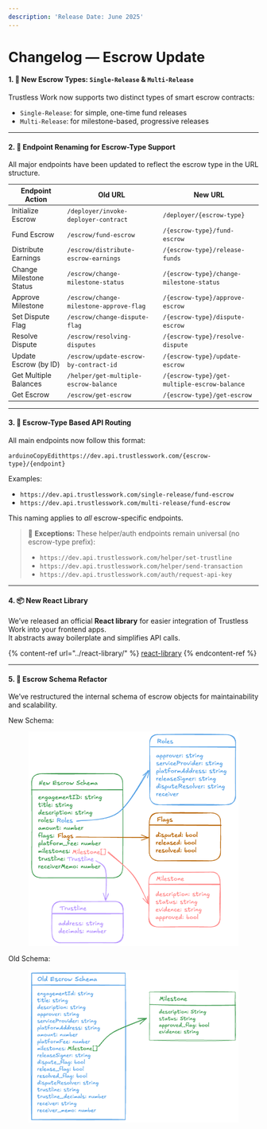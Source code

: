 ```yaml
---
description: 'Release Date: June 2025'
---
```


# Changelog — Escrow Update

#### 1. 🚀 New Escrow Types: `Single-Release` & `Multi-Release`

Trustless Work now supports two distinct types of smart escrow contracts:

* `Single-Release`: for simple, one-time fund releases
* `Multi-Release`: for milestone-based, progressive releases

***

#### 2. 🔁 Endpoint Renaming for Escrow-Type Support

All major endpoints have been updated to reflect the escrow type in the URL structure.

| Endpoint Action         | Old URL                                 | New URL                                      |
| ----------------------- | --------------------------------------- | -------------------------------------------- |
| Initialize Escrow       | `/deployer/invoke-deployer-contract`    | `/deployer/{escrow-type}`                    |
| Fund Escrow             | `/escrow/fund-escrow`                   | `/{escrow-type}/fund-escrow`                 |
| Distribute Earnings     | `/escrow/distribute-escrow-earnings`    | `/{escrow-type}/release-funds`               |
| Change Milestone Status | `/escrow/change-milestone-status`       | `/{escrow-type}/change-milestone-status`     |
| Approve Milestone       | `/escrow/change-milestone-approve-flag` | `/{escrow-type}/approve-escrow`              |
| Set Dispute Flag        | `/escrow/change-dispute-flag`           | `/{escrow-type}/dispute-escrow`              |
| Resolve Dispute         | `/escrow/resolving-disputes`            | `/{escrow-type}/resolve-dispute`             |
| Update Escrow (by ID)   | `/escrow/update-escrow-by-contract-id`  | `/{escrow-type}/update-escrow`               |
| Get Multiple Balances   | `/helper/get-multiple-escrow-balance`   | `/{escrow-type}/get-multiple-escrow-balance` |
| Get Escrow              | `/escrow/get-escrow`                    | `/{escrow-type}/get-escrow`                  |

***

#### 3. 🧠 Escrow-Type Based API Routing

All main endpoints now follow this format:

```
arduinoCopyEdithttps://dev.api.trustlesswork.com/{escrow-type}/{endpoint}
```

Examples:

* `https://dev.api.trustlesswork.com/single-release/fund-escrow`
* `https://dev.api.trustlesswork.com/multi-release/fund-escrow`

This naming applies to _all_ escrow-specific endpoints.

> 🛑 **Exceptions:** These helper/auth endpoints remain universal (no escrow-type prefix):
>
> * `https://dev.api.trustlesswork.com/helper/set-trustline`
> * `https://dev.api.trustlesswork.com/helper/send-transaction`
> * `https://dev.api.trustlesswork.com/auth/request-api-key`

***

#### 4. 📦 New React Library

We’ve released an official **React library** for easier integration of Trustless Work into your frontend apps.\
It abstracts away boilerplate and simplifies API calls.

{% content-ref url="../react-library/" %}
[react-library](../react-library/)
{% endcontent-ref %}

***

#### 5. 🧱 Escrow Schema Refactor

We’ve restructured the internal schema of escrow objects for maintainability and scalability.

New Schema:

<figure><img src="../.gitbook/assets/image (1).png" alt=""><figcaption></figcaption></figure>

Old Schema:&#x20;

<figure><img src="../.gitbook/assets/image.png" alt=""><figcaption></figcaption></figure>
